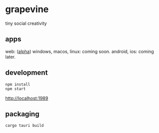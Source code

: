# grapevine

tiny social creativity

## apps

web: ([alpha](https://sillyz.computer))
windows, macos, linux: coming soon.
android, ios: coming later.

## development

```
npm install
npm start
```

[http://localhost:1989](http://localhost:1989)

## packaging

```
cargo tauri build
```
